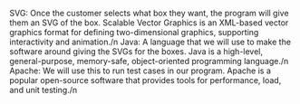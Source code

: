 SVG: Once the customer selects what box they want, the program will give them an SVG of the box. Scalable Vector Graphics is an XML-based vector graphics format for defining two-dimensional graphics, supporting interactivity and animation./n
Java: A language that we will use to make the software around giving the SVGs for the boxes. Java is a high-level, general-purpose, memory-safe, object-oriented programming language./n
Apache: We will use this to run test cases in our program. Apache is a popular open-source software that provides tools for performance, load, and unit testing./n
